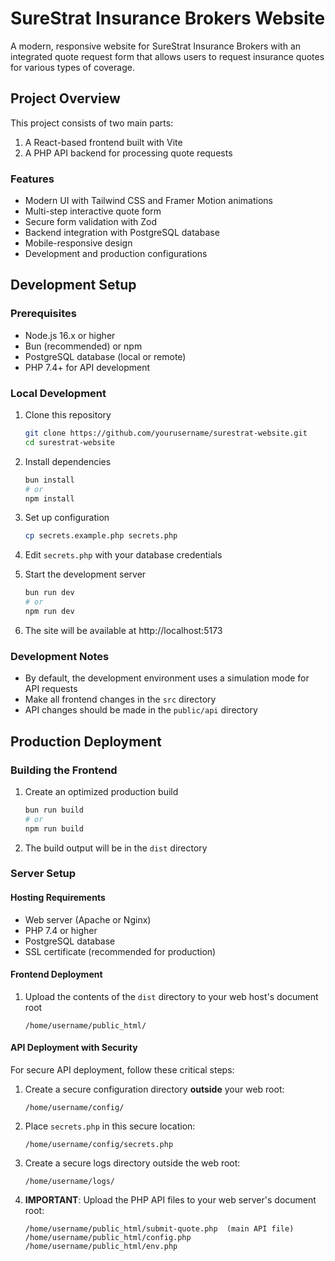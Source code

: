 # SureStrat Insurance Brokers Website

A modern, responsive website for SureStrat Insurance Brokers with an integrated quote request form that allows users to request insurance quotes for various types of coverage.

## Project Overview

This project consists of two main parts:

1. A React-based frontend built with Vite
2. A PHP API backend for processing quote requests

### Features

- Modern UI with Tailwind CSS and Framer Motion animations
- Multi-step interactive quote form
- Secure form validation with Zod
- Backend integration with PostgreSQL database
- Mobile-responsive design
- Development and production configurations

## Development Setup

### Prerequisites

- Node.js 16.x or higher
- Bun (recommended) or npm
- PostgreSQL database (local or remote)
- PHP 7.4+ for API development

### Local Development

1. Clone this repository

   ```bash
   git clone https://github.com/yourusername/surestrat-website.git
   cd surestrat-website
   ```

2. Install dependencies

   ```bash
   bun install
   # or
   npm install
   ```

3. Set up configuration

   ```bash
   cp secrets.example.php secrets.php
   ```

4. Edit `secrets.php` with your database credentials

5. Start the development server

   ```bash
   bun run dev
   # or
   npm run dev
   ```

6. The site will be available at http://localhost:5173

### Development Notes

- By default, the development environment uses a simulation mode for API requests
- Make all frontend changes in the `src` directory
- API changes should be made in the `public/api` directory

## Production Deployment

### Building the Frontend

1. Create an optimized production build

   ```bash
   bun run build
   # or
   npm run build
   ```

2. The build output will be in the `dist` directory

### Server Setup

#### Hosting Requirements

- Web server (Apache or Nginx)
- PHP 7.4 or higher
- PostgreSQL database
- SSL certificate (recommended for production)

#### Frontend Deployment

1. Upload the contents of the `dist` directory to your web host's document root
   ```
   /home/username/public_html/
   ```

#### API Deployment with Security

For secure API deployment, follow these critical steps:

1. Create a secure configuration directory **outside** your web root:

   ```
   /home/username/config/
   ```

2. Place `secrets.php` in this secure location:

   ```
   /home/username/config/secrets.php
   ```

3. Create a secure logs directory outside the web root:

   ```
   /home/username/logs/
   ```

4. **IMPORTANT**: Upload the PHP API files to your web server's document root:
   ```
   /home/username/public_html/submit-quote.php  (main API file)
   /home/username/public_html/config.php
   /home/username/public_html/env.php
   ```
